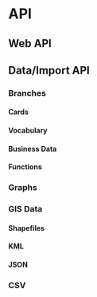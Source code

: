 # API

## Web API

## Data/Import API

### Branches

#### Cards

#### Vocabulary

#### Business Data

#### Functions

### Graphs

### GIS Data

#### Shapefiles

#### KML

#### JSON

### CSV
